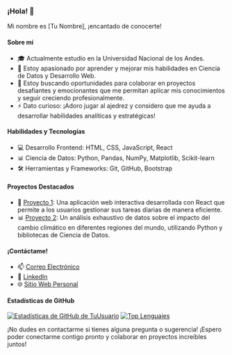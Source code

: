### ¡Hola! 👋

Mi nombre es [Tu Nombre], ¡encantado de conocerte!

#### Sobre mí
- 🎓 Actualmente estudio en la Universidad Nacional de los Andes.
- 🌱 Estoy apasionado por aprender y mejorar mis habilidades en Ciencia de Datos y Desarrollo Web.
- 💼 Estoy buscando oportunidades para colaborar en proyectos desafiantes y emocionantes que me permitan aplicar mis conocimientos y seguir creciendo profesionalmente.
- ⚡ Dato curioso: ¡Adoro jugar al ajedrez y considero que me ayuda a desarrollar habilidades analíticas y estratégicas!

#### Habilidades y Tecnologías
- 💻 Desarrollo Frontend: HTML, CSS, JavaScript, React
- 📊 Ciencia de Datos: Python, Pandas, NumPy, Matplotlib, Scikit-learn
- 🛠️ Herramientas y Frameworks: Git, GitHub, Bootstrap

#### Proyectos Destacados
- 🚀 [Proyecto 1](enlace-al-proyecto): Una aplicación web interactiva desarrollada con React que permite a los usuarios gestionar sus tareas diarias de manera eficiente.
- 📊 [Proyecto 2](enlace-al-proyecto): Un análisis exhaustivo de datos sobre el impacto del cambio climático en diferentes regiones del mundo, utilizando Python y bibliotecas de Ciencia de Datos.

#### ¡Contáctame!
- 📫 [Correo Electrónico](mailto:noel123mch@gmail.com)
- 💼 [LinkedIn](https://www.linkedin.com/in/noe-ulises-machaca-chambilla-0a11472aa/)
- 🌐 [Sitio Web Personal](https://www.tusitio.com)

#### Estadísticas de GitHub
[![Estadísticas de GitHub de TuUsuario](https://github-readme-stats.vercel.app/api?username=newneo4)](https://github.com/anuraghazra/github-readme-stats)
[![Top Lenguajes](https://github-readme-stats.vercel.app/api/top-langs/?username=newneo4&layout=compact)](https://github.com/anuraghazra/github-readme-stats)

¡No dudes en contactarme si tienes alguna pregunta o sugerencia! ¡Espero poder conectarme contigo pronto y colaborar en proyectos increíbles juntos!
